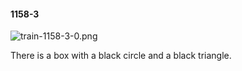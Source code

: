 #### 1158-3
![train-1158-3-0.png](https://github.com/lil-lab/nlvr/raw/master/nlvr/train/images/63/train-1158-3-0.png "train-1158-3-0.png")

There is a box with a black circle and a black triangle.